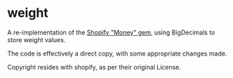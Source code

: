 weight
======

A re-implementation of the [Shopify "Money" gem](
https://github.com/Shopify/money), using BigDecimals to store
weight values.

The code is effectively a direct copy, with some appropriate changes made.

Copyright resides with shopify, as per their original License.


